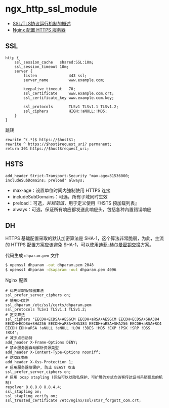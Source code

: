 # ngx_http_ssl_module

- [SSL/TLS协议运行机制的概述](https://www.ruanyifeng.com/blog/2014/02/ssl_tls.html)
- [Nginx 配置 HTTPS 服务器](https://jelly.jd.com/article/6006b1045b6c6a01506c87b5)

## SSL

```nginx
http {
    ssl_session_cache   shared:SSL:10m;
    ssl_session_timeout 10m;
    server {
        listen              443 ssl;
        server_name         www.example.com;
        
        keepalive_timeout   70;
        ssl_certificate     www.example.com.crt;
        ssl_certificate_key www.example.com.key;
        
        ssl_protocols       TLSv1 TLSv1.1 TLSv1.2;
        ssl_ciphers         HIGH:!aNULL:!MD5;
    }
}
```

跳转

```nginx
rewrite ^(.*)$ https://$host$1;
rewrite ^ https://$host$request_uri? permanent;
return 301 https://$host$request_uri;
```

## HSTS

```nginx
add_header Strict-Transport-Security "max-age=31536000; includeSubDomains; preload" always;
```

- max-age：设置单位时间内強制使用 HTTPS 连接
- includeSubDomains：可选，所有子域同时生效
- preload：可选，*非规范值*，用于定义使用『HSTS 预加载列表』
- always：可选，保证所有响应都发送此响应头，包括各种內置错误响应

## DH

HTTPS 基础配置采取的默认加密算法是 SHA-1，这个算法非常脆弱，为此，主流的 HTTPS 配置方案应该避免 SHA-1，可以使用[迪菲-赫尔曼密钥交换](https://zh.wikipedia.org/wiki/迪菲-赫爾曼密鑰交換)方案。

代码生成 `dhparam.pem` 文件

```bash
$ openssl dhparam -out dhparam.pem 2048
$ openssl dhparam -dsaparam -out dhparam.pem 4096
```

Nginx 配置

```nginx
# 优先采取服务器算法
ssl_prefer_server_ciphers on;
# 使用DH文件
ssl_dhparam /etc/ssl/certs/dhparam.pem
ssl_protocols TLSv1 TLSv1.1 TLSv1.2;
# 定义算法
ssl_ciphers "EECDH+ECDSA+AESGCM EECDH+aRSA+AESGCM EECDH+ECDSA+SHA384 EECDH+ECDSA+SHA256 EECDH+aRSA+SHA384 EECDH+aRSA+SHA256 EECDH+aRSA+RC4 EECDH EDH+aRSA !aNULL !eNULL !LOW !3DES !MD5 !EXP !PSK !SRP !DSS !RC4";
# 减少点击劫持
add_header X-Frame-Options DENY;
# 禁止服务器自动解析资源类型
add_header X-Content-Type-Options nosniff;
# 防XSS攻击
add_header X-Xss-Protection 1;
# 启用服务器端保护, 防止 BEAST 攻击
ssl_prefer_server_ciphers on;
# 启用 ocsp stapling (网站可以以隐私保护、可扩展的方式向访客传达证书吊销信息的机制)
resolver 8.8.8.8 8.8.4.4;
ssl_stapling on;
ssl_stapling_verify on;
ssl_trusted_certificate /etc/nginx/ssl/star_forgott_com.crt;
```

